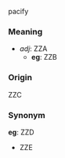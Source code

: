 pacify
### Meaning
+ _adj_: ZZA
    + __eg__: ZZB

### Origin

ZZC

### Synonym

__eg__: ZZD

+ ZZE


